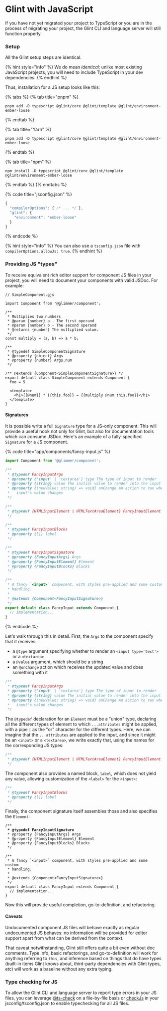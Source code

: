 # Glint with JavaScript

If you have not yet migrated your project to TypeScript or you are in the process of migrating your project, the Glint CLI and language server will still function properly.

### Setup

All the Glint setup steps are identical.

{% hint style="info" %}
We do mean _identical_: unlike most existing JavaScript projects, you will need to include TypeScript in your dev dependencies.
{% endhint %}

Thus, installation for a JS setup looks like this:

{% tabs %}
{% tab title="pnpm" %}
```shell-session
pnpm add -D typescript @glint/core @glint/template @glint/environment-ember-loose
```
{% endtab %}

{% tab title="Yarn" %}
```shell-session
pnpm add -D typescript @glint/core @glint/template @glint/environment-ember-loose
```
{% endtab %}

{% tab title="npm" %}
```shell-session
npm install -D typescript @glint/core @glint/template @glint/environment-ember-loose
```
{% endtab %}
{% endtabs %}

{% code title="jsconfig.json" %}
```javascript
{
  "compilerOptions": { /* ... */ },
  "glint": {
    "environment": "ember-loose"
  }
}
```
{% endcode %}

{% hint style="info" %}
You can also use a `tsconfig.json` file with `compilerOptions.allowJs: true`.
{% endhint %}

### Providing JS "types"

To receive equivalent rich editor support for component JS files in your project, you will need to document your components with valid JSDoc. For example:

```gjs
// SimpleComponent.gjs

import Component from '@glimmer/component';

/**
 * Multiplies two numbers
 * @param {number} a - The first operand
 * @param {number} b - The second operand
 * @returns {number} The multiplied value.
 */
const multiply = (a, b) => a * b;

/**
 * @typedef SimpleComponentSignature
 * @property {object} Args
 * @property {number} Args.num
 */

/** @extends {Component<SimpleComponentSignature>} */
export default class SimpleComponent extends Component {
  foo = 5

  <template>
    <h1>{{@num}} * {{this.foo}} = {{multiply @num this.foo}}</h1>
  </template>
}
```

#### Signatures

It is possible write a full `Signature` type for a JS-only component. This will provide a useful hook not only for Glint, but also for documentation tools which can consume JSDoc. Here's an example of a fully-specified `Signature` for a JS component.

{% code title="app/components/fancy-input.js" %}
```javascript
import Component from '@glimmer/component';

/**
 * @typedef FancyInputArgs
 * @property {'input' | 'textarea'} type The type of input to render
 * @property {string} value The initial value to render into the input
 * @property {(newValue: string) => void} onChange An action to run when the
 *   input's value changes
 */

/**
 * @typedef {HTMLInputElement | HTMLTextAreaElement} FancyInputElement
 */

/**
 * @typedef FancyInputBlocks
 * @property {[]} label
 */

/**
 * @typedef FancyInputSignature
 * @property {FancyInputArgs} Args
 * @property {FancyInputElement} Element
 * @property {FancyInputBlocks} Blocks
 */

/**
 * A fancy `<input>` component, with styles pre-applied and some custom
 * handling.
 *
 * @extends {Component<FancyInputSignature>}
 */
export default class FancyInput extends Component {
  // implementation...
}
```
{% endcode %}

Let's walk through this in detail. First, the `Args` to the component specify that it receives:

* a `@type` argument specifying whether to render an `<input type='text'>` or a `<textarea>`
* a `@value` argument, which should be a string
* an `@onChange` action which receives the updated value and does something with it

```javascript
/**
 * @typedef FancyInputArgs
 * @property {'input' | 'textarea'} type The type of input to render
 * @property {string} value The initial value to render into the input
 * @property {(newValue: string) => void} onChange An action to run when the
 *   input's value changes
 */
```

The `@typedef` declaration for an `Element` must be a "union" type, declaring all the different types of element to which `...attributes` might be applied, with a pipe `|` as the "or" character for the different types. Here, we can imagine that the `...attributes` are applied to the input, and since it might be an `<input>` or a `<textarea>`, we write exactly that, using the names for the corresponding JS types:

```javascript
/**
 * @typedef {HTMLInputElement | HTMLTextAreaElement} FancyInputElement
 */
```

The component also provides a named block, `label`, which does not yield any value, allowing customization of the `<label>` for the `<input>`:

```javascript
/**
 * @typedef FancyInputBlocks
 * @property {[]} label
 */
```

Finally, the component signature itself assembles those and also specifies the `Element`:

<pre class="language-javascript"><code class="lang-javascript">/**
<strong> * @typedef FancyInputSignature
</strong> * @property {FancyInputArgs} Args
 * @property {FancyInputElement} Element
 * @property {FancyInputBlocks} Blocks
 */

/**
 * A fancy `&#x3C;input>` component, with styles pre-applied and some custom
 * handling.
 *
 * @extends {Component&#x3C;FancyInputSignature>}
 */
export default class FancyInput extends Component {
  // implementation...
}</code></pre>

Now this will provide useful completion, go-to-definition, and refactoring.

#### Caveats

Undocumented component JS files will behave exactly as regular undocumented JS behaves: no information will be provided for editor support apart from what can be derived from the context.

That caveat notwithstanding, Glint still offers quite a bit even without doc comments. Type info, basic refactorings, and go-to-definition will work for anything referring to `this`, and inference based on things that do have types (built-in items Glint knows about, third-party dependencies with Glint types, etc) will work as a baseline without any extra typing.

### Type checking for JS

To allow the Glint CLI and language server to report type errors in your JS files, you can leverage [@ts-check](https://www.typescriptlang.org/docs/handbook/intro-to-js-ts.html#ts-check) on a file-by-file basis or [checkJs](https://www.typescriptlang.org/tsconfig#checkJs) in your jsconfig/tsconfig.json to enable typechecking for all JS files.
